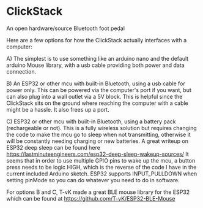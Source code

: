 # ClickStack
An open hardware/source Bluetooth foot pedal

Here are a few options for how the ClickStack actually interfaces with a computer:

A) The simplest is to use something like an arduino nano and the default arduino Mouse library, with a usb cable providing both power and data connection.  

B) An ESP32 or other mcu with built-in Bluetooth, using a usb cable for power only.  This can be powered via the computer's port if you want, but can also plug into a wall outlet via a 5V block.  This is helpful since the ClickStack sits on the ground where reaching the computer with a cable might be a hassle.  It also frees up a port.

C)  ESP32 or other mcu with built-in Bluetooth, using a battery pack (rechargeable or not).  This is a fully wireless solution but requires changing the code to make the mcu go to sleep when not transmitting, otherwise it will be constantly needing charging or new batteries.  A great writeup on ESP32 deep sleep can be found here https://lastminuteengineers.com/esp32-deep-sleep-wakeup-sources/ It seems that in order to use multiple GPIO pins to wake up the mcu, a button press needs to be logic HIGH, which is the reverse of the code I have in the current included Arduino sketch.  ESP32 supports INPUT_PULLDOWN when setting pinMode so you can do whatever you need to do in software.

For options B and C, T-vK made a great BLE mouse library for the ESP32 which can be found at https://github.com/T-vK/ESP32-BLE-Mouse 



